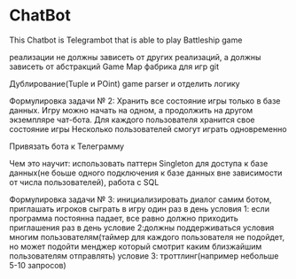 # ChatBot

This Chatbot is Telegrambot that is able to play Battleship game

реализации не должны зависеть от других реализаций, а должны зависеть от абстракций Game Map фабрика для игр git

Дублирование(Tuple и POint) game parser и отделить логику

Формулировка задачи № 2: Хранить все состояние игры только в базе данных. Игру можно начать на одном, а продолжить на другом экземпляре чат-бота. Для каждого пользователя хранится свое состояние игры Несколько пользователей смогут играть одновременно

Привязать бота к Телеграмму

Чем это научит: использовать паттерн Singleton для доступа к базе данных(не боьше одного подключения к базе данных вне зависимости от числа пользователей), работа с SQL

Формулировка задачи № 3: инициализировать диалог самим ботом, приглашать игроков сыграть в игру один раз в день
условия 1: если программа постоянна падает, все равно должно приходить приглашения раз в день 
условие 2:должны поддерживаться условия многим пользователям(таймер для каждого пользователя не подойдет, но может подойти менджер который смотрит каким близжайшим пользователям отправлять)
условие 3: троттлинг(например небольше 5-10 запросов)
